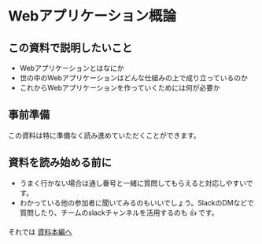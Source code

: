 # Webアプリケーション概論

## この資料で説明したいこと

- Webアプリケーションとはなにか
- 世の中のWebアプリケーションはどんな仕組みの上で成り立っているのか
- これからWebアプリケーションを作っていくためには何が必要か

## 事前準備

この資料は特に準備なく読み進めていただくことができます。

## 資料を読み始める前に

- うまく行かない場合は通し番号と一緒に質問してもらえると対応しやすいです。
- わかっている他の参加者に聞いてみるのもいいでしょう。SlackのDMなどで質問したり、チームのslackチャンネルを活用するのも 👍 です。

それでは [資料本編へ](./slide.md)
